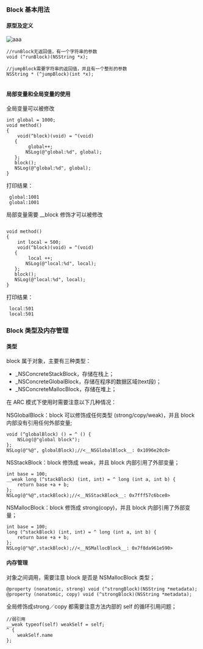 ### Block 基本用法
#### 原型及定义

![aaa](http://note.youdao.com/yws/public/resource/bb93f1a1fb98c7fb1ec45283db978a11/CD3BD1F4FE784BFFAFEC6A26260B32B6)

```
//runBlock无返回值，有一个字符串的参数
void (^runBlock)(NSString *x);
    
//jumpBlock需要字符串的返回值，并且有一个整形的参数
NSString * (^jumpBlock)(int *x);
    
```

#### 局部变量和全局变量的使用

全局变量可以被修改

```
int global = 1000;  
void method()  
{  
	void(^block)(void) = ^(void)  
   {  
   		global++;  
       NSLog(@"global:%d", global);  
   };  
   block();  
   NSLog(@"global:%d", global);   
}  
```
打印结果：

```
 global:1001    
 global:1001
```

局部变量需要 __block 修饰才可以被修改

```
 
void method()  
{  
	int local = 500; 
	void(^block)(void) = ^(void)  
   {  
   		local ++;  
       NSLog(@"local:%d", local);  
   };  
   block();  
   NSLog(@"local:%d", local);   
}  
```
打印结果：

```
 local:501
 local:501

```

### Block 类型及内存管理

#### 类型
block 属于对象，主要有三种类型：

* _NSConcreteStackBlock，存储在栈上；
* _NSConcreteGlobalBlock，存储在程序的数据区域(text段)；
* _NSConcreteMallocBlock，存储在堆上；

在 ARC 模式下使用时需要注意以下几种情况：

NSGlobalBlock：block 可以修饰成任何类型 (strong/copy/weak)，并且 block 内部没有引用任何外部变量;

```
void (^globalBlock) () = ^ () {
	NSLog(@"global block");
};
NSLog(@"%@", globalBlock);//<__NSGlobalBlock__: 0x1096e20c0>
```

NSStackBlock：block 修饰成 weak，并且 block 内部引用了外部变量；

```
int base = 100;
__weak long (^stackBlock) (int, int) = ^ long (int a, int b) {
	return base +a + b;
};
NSLog(@"%@",stackBlock);//<__NSStackBlock__: 0x7fff57c6bce0>
```

NSMallocBlock：block 修饰成 strong(copy)，并且 block 内部引用了外部变量；

```
int base = 100;
long (^stackBlock) (int, int) = ^ long (int a, int b) {
	return base +a + b;
};
NSLog(@"%@",stackBlock);//<__NSMallocBlock__: 0x7f8da961e590>
```

#### 内存管理
对象之间调用，需要注意 block 是否是 NSMallocBlock 类型；

```
@property (nonatomic, strong) void (^strongBlock)(NSString *metadata);
@property (nonatomic, copy) void (^strongBlock)(NSString *metadata);

```
全局修饰成strong／copy 都需要注意方法内部的 self 的循环引用问题；

```
//弱引用
__weak typeof(self) weakSelf = self;
^ {
    weakSelf.name
};
```
